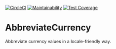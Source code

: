 [![CircleCI](https://circleci.com/gh/shaungrady/abbreviate-currency.svg?style=svg)](https://circleci.com/gh/shaungrady/abbreviate-currency)
[![Maintainability](https://api.codeclimate.com/v1/badges/d97bd90ec32ff0b2b283/maintainability)](https://codeclimate.com/github/shaungrady/approximate-currency/maintainability)
[![Test Coverage](https://api.codeclimate.com/v1/badges/d97bd90ec32ff0b2b283/test_coverage)](https://codeclimate.com/github/shaungrady/approximate-currency/test_coverage)
# AbbreviateCurrency

Abbreviate currency values in a locale-friendly way.
